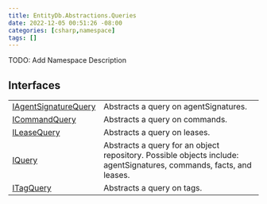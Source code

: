 ```yaml
---
title: EntityDb.Abstractions.Queries
date: 2022-12-05 00:51:26 -08:00
categories: [csharp,namespace]
tags: []
---
```



TODO: Add Namespace Description

## Interfaces
<table><tr><td><a href='/posts/csharp.member.entitydb.abstractions.queries.iagentsignaturequery/'>IAgentSignatureQuery</a></td><td>
Abstracts a query on agentSignatures.
</td></tr><tr><td><a href='/posts/csharp.member.entitydb.abstractions.queries.icommandquery/'>ICommandQuery</a></td><td>
Abstracts a query on commands.
</td></tr><tr><td><a href='/posts/csharp.member.entitydb.abstractions.queries.ileasequery/'>ILeaseQuery</a></td><td>
Abstracts a query on leases.
</td></tr><tr><td><a href='/posts/csharp.member.entitydb.abstractions.queries.iquery/'>IQuery</a></td><td>
Abstracts a query for an object repository. Possible objects include: agentSignatures, commands, facts, and leases.
</td></tr><tr><td><a href='/posts/csharp.member.entitydb.abstractions.queries.itagquery/'>ITagQuery</a></td><td>
Abstracts a query on tags.
</td></tr></table>
